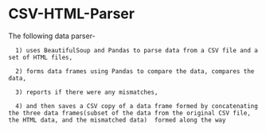 # CSV-HTML-Parser

The following data parser- 
      
      1) uses BeautifulSoup and Pandas to parse data from a CSV file and a set of HTML files, 
      
      2) forms data frames using Pandas to compare the data, compares the data, 
      
      3) reports if there were any mismatches, 
      
      4) and then saves a CSV copy of a data frame formed by concatenating the three data frames(subset of the data from the original CSV file, the HTML data, and the mismatched data)  formed along the way
